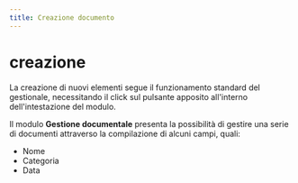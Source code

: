 ```yaml
---
title: Creazione documento
---
```


# creazione

La creazione di nuovi elementi segue il funzionamento standard del gestionale, necessitando il click sul pulsante apposito all'interno dell'intestazione del modulo.

Il modulo **Gestione documentale** presenta la possibilità di gestire una serie di documenti attraverso la compilazione di alcuni campi, quali:

* Nome
* Categoria
* Data

